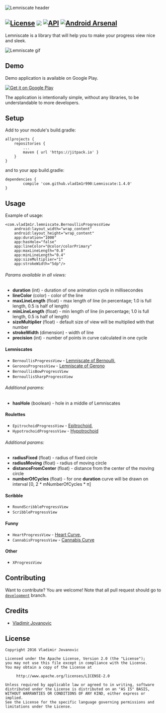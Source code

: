 ![Lemniscate header](http://i.imgur.com/i9t5vUm.png)


[![License](https://img.shields.io/badge/License-Apache%202.0-blue.svg)](https://github.com/vlad1m1r990/Lemniscate/blob/master/LICENSE) [![](https://jitpack.io/v/vlad1m1r990/Lemniscate.svg)](https://jitpack.io/#vlad1m1r990/Lemniscate) [![API](https://img.shields.io/badge/API-14%2B-green.svg?style=flat)](https://android-arsenal.com/api?level-11) [![Android Arsenal](https://img.shields.io/badge/Android%20Arsenal-Lemniscate-green.svg?style=flat)](https://android-arsenal.com/details/1/5142)
-----

Lemniscate is a library that will help you to make your progress view nice and sleek.

![Lemniscate gif](http://i.imgur.com/xPRHWdv.gif)

Demo
-----

Demo application is available on Google Play.

<a href='https://play.google.com/store/apps/details?id=com.vlad1m1r.lemniscate.sample'>
    <img alt='Get it on Google Play' src='http://i.imgur.com/tka3Exw.png'/>
</a>

The application is intentionally simple, without any libraries, to be understandable to more developers.

Setup
-----

Add to your module's build.gradle:

    allprojects {
        repositories {
            ...
            maven { url 'https://jitpack.io' }
        }
    }

and to your app build.gradle:

    dependencies {
            compile 'com.github.vlad1m1r990:Lemniscate:1.4.0'
    }

Usage
-----

Example of usage:

    <com.vlad1m1r.lemniscate.BernoullisProgressView
        android:layout_width="wrap_content"
        android:layout_height="wrap_content"
        app:duration="1000"
        app:hasHole="false"
        app:lineColor="@color/colorPrimary"
        app:maxLineLength="0.8"
        app:minLineLength="0.4"
        app:sizeMultiplier="1"
        app:strokeWidth="5dp"/>

###### Params available in all views:

* **duration** (int) - duration of one animation cycle in millisecondes
* **lineColor** (color) - color of the line
* **maxLineLength** (float) - max length of line (in percentage; 1.0 is full length, 0.5 is half of length)
* **minLineLength** (float) - min length of line (in percentage; 1.0 is full length, 0.5 is half of length)
* **sizeMultiplier** (float) - default size of view will be multiplied with that number
* **strokeWidth** (dimension) - width of line 
* **precision** (int) - number of points in curve calculated in one cycle

#### Lemniscates
* `BernoullisProgressView` - [Lemniscate of Bernoulli](https://en.wikipedia.org/wiki/Lemniscate_of_Bernoulli),
* `GeronosProgressView` - [Lemniscate of Gerono](https://en.wikipedia.org/wiki/Lemniscate_of_Gerono)
* `BernoullisBowProgressView`
* `BernoullisSharpProgressView`

###### Additional params:
* **hasHole** (boolean) - hole in a middle of Lemniscates

#### Roulettes
* `EpitrochoidProgressView` - [Epitrochoid](https://en.wikipedia.org/wiki/Epitrochoid),
* `HypotrochoidProgressView` - [Hypotrochoid](https://en.wikipedia.org/wiki/Hypotrochoid)

###### Additional params:
* **radiusFixed** (float) - radius of fixed circle
* **radiusMoving** (float) - radius of moving circle
* **distanceFromCenter** (float) -  distance from the center of the moving circle
* **numberOfCycles** (float) - for one **duration** curve will be drawn on interval [0, 2 \* mNumberOfCycles \* π]

#### Scribble
* `RoundScribbleProgressView`
* `ScribbleProgressView`

#### Funny
* `HeartProgressView` - [Heart Curve](http://mathworld.wolfram.com/HeartCurve.html),
* `CannabisProgressView` - [Cannabis Curve](http://mathworld.wolfram.com/CannabisCurve.html)

#### Other
* `XProgressView`

Contributing
-------

Want to contribute? You are welcome! 
Note that all pull request should go to [`development`](https://github.com/vlad1m1r990/Lemniscate/tree/development) branch.

Credits
-------

+ [Vladimir Jovanovic](https://github.com/vlad1m1r990)

License
-------

    Copyright 2016 Vladimir Jovanovic

    Licensed under the Apache License, Version 2.0 (the "License");
    you may not use this file except in compliance with the License.
    You may obtain a copy of the License at

         http://www.apache.org/licenses/LICENSE-2.0

    Unless required by applicable law or agreed to in writing, software
    distributed under the License is distributed on an "AS IS" BASIS,
    WITHOUT WARRANTIES OR CONDITIONS OF ANY KIND, either express or implied.
    See the License for the specific language governing permissions and
    limitations under the License.